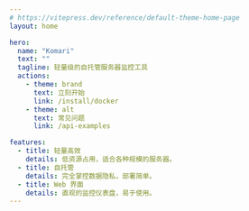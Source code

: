```yaml
---
# https://vitepress.dev/reference/default-theme-home-page
layout: home

hero:
  name: "Komari"
  text: ""
  tagline: 轻量级的自托管服务器监控工具
  actions:
    - theme: brand
      text: 立刻开始
      link: /install/docker
    - theme: alt
      text: 常见问题
      link: /api-examples

features:
  - title: 轻量高效
    details: 低资源占用，适合各种规模的服务器。
  - title: 自托管
    details: 完全掌控数据隐私，部署简单。
  - title: Web 界面
    details: 直观的监控仪表盘，易于使用。
---
```


